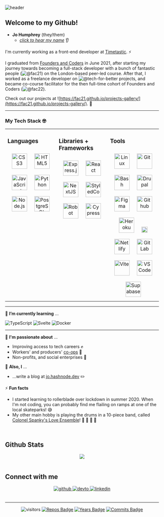 ![header](https://capsule-render.vercel.app/api?type=slice&height=200&color=gradient&section=header&text=Hello!%20👋%20I'm%20Jo.&fontSize=40&animation=fadeIn&fontAlignY=40&fontAlign=80)

## Welcome to my Github! 

- **Jo Humphrey** (they/them)
  - *[click to hear my name](https://nmdrp.me/johumphrey)* 👂

I'm currently working as a front-end developer at [Timetastic](https://www.github.com/timetastic). ⚡

I graduated from [Founders and Coders](https://www.foundersandcoders.com) in June 2021, after starting my journey towards becoming a full-stack developer with a bunch of fantastic people (![@fac21](@www.github.com/fac21)) on the London-based peer-led course. After that, I worked as a freelance developer on ![@tech-for-better](https://github.com/tech-for-better/) projects, and became co-course facilitator for the then full-time cohort of Founders and Coders (![@fac22](@www.github.com/fac22)). 


Check out our projects at ![https://fac21.github.io/projects-gallery/](https://fac21.github.io/projects-gallery/). 🌟

---

### My Tech Stack 🤓
<table><tr><td valign="top" width="33%">

### Languages  
<div align="center">  
<img style="margin: 10px" src="https://profilinator.rishav.dev/skills-assets/css3-original-wordmark.svg" alt="CSS3" height="50" />  
<img style="margin: 10px" src="https://profilinator.rishav.dev/skills-assets/html5-original-wordmark.svg" alt="HTML5" height="50" />  
<img style="margin: 10px" src="https://profilinator.rishav.dev/skills-assets/javascript-original.svg" alt="JavaScript" height="50" />  
<img style="margin: 10px" src="https://profilinator.rishav.dev/skills-assets/python-original.svg" alt="Python" height="50" />  
<img style="margin: 10px" src="https://profilinator.rishav.dev/skills-assets/nodejs-original-wordmark.svg" alt="Node.js" height="50" />  
<img style="margin: 10px" src="https://profilinator.rishav.dev/skills-assets/postgresql-original-wordmark.svg" alt="PostgreSQL" height="50" />  
</div>

</td><td valign="top" width="33%">

### Libraries + Frameworks  
<div align="center">  
<img style="margin: 10px" src="https://profilinator.rishav.dev/skills-assets/express-original-wordmark.svg" alt="Express.js" height="50" />  
<img style="margin: 10px" src="https://profilinator.rishav.dev/skills-assets/react-original-wordmark.svg" alt="React" height="50" />  
<img style="margin: 10px" src="https://seeklogo.com/images/N/next-js-logo-7929BCD36F-seeklogo.com.png" alt="NextJS" height="50" />
<img style="margin: 10px" src="https://external-content.duckduckgo.com/iu/?u=https%3A%2F%2Fraw.githubusercontent.com%2Fstyled-components%2Fbrand%2Fmaster%2Fstyled-components.png&f=1&nofb=1" alt="StyledComponents" height="50" />
<img style="margin: 10px" src="https://external-content.duckduckgo.com/iu/?u=https%3A%2F%2Favatars3.githubusercontent.com%2Fu%2F574284%3Fv%3D3&f=1&nofb=1" alt="Robot" height="50" />
<img style="margin: 10px" src="https://external-content.duckduckgo.com/iu/?u=https%3A%2F%2Fd2eip9sf3oo6c2.cloudfront.net%2Ftags%2Fimages%2F000%2F001%2F217%2Fthumb%2Fcypress.png&f=1&nofb=1" alt="Cypress" height="50" />
</div>

</td><td valign="top" width="33%">

### Tools  
<div align="center">  
<img style="margin: 10px" src="https://profilinator.rishav.dev/skills-assets/linux-original.svg" alt="Linux" height="50" />  
<img style="margin: 10px" src="https://profilinator.rishav.dev/skills-assets/git-scm-icon.svg" alt="Git" height="50" />  
<img style="margin: 10px" src="https://profilinator.rishav.dev/skills-assets/gnu_bash-icon.svg" alt="Bash" height="50" />  
<img style="margin: 10px" src="https://external-content.duckduckgo.com/iu/?u=https%3A%2F%2Flofrev.net%2Fwp-content%2Fphotos%2F2016%2F07%2Fdrupal_logo_2-896x1024.png&f=1&nofb=1" alt="Drupal" height="50" />
<img style="margin: 10px" src="https://profilinator.rishav.dev/skills-assets/figma-icon.svg" alt="Figma" height="50" />  
<img style="margin: 10px" src="https://cdns.iconmonstr.com/wp-content/assets/preview/2012/240/iconmonstr-github-1.png" alt="Github" height="50" /> 
<img style="margin: 10px" src="https://seeklogo.com/images/H/heroku-logo-B774A78667-seeklogo.com.png" alt="Heroku" height="50" /> 
<img style="margin: 10px" src="https://seeklogo.com/images/V/vercel-logo-11E85AE911-seeklogo.com.png" alt="Vercel" height="20" />
<img style="margin: 10px" src="https://seeklogo.com/images/N/netlify-logo-BD8F8A77E2-seeklogo.com.png" alt="Netlify" height="50" />
<img style="margin: 10px" src="https://profilinator.rishav.dev/skills-assets/gitlab.svg" alt="GitLab" height="50" />  
<img style="margin: 10px" src="https://external-content.duckduckgo.com/iu/?u=https%3A%2F%2Fres.cloudinary.com%2Fpracticaldev%2Fimage%2Ffetch%2Fs--bp9HIjTK--%2Fc_limit%252Cf_auto%252Cfl_progressive%252Cq_auto%252Cw_880%2Fhttps%3A%2F%2Fdev-to-uploads.s3.amazonaws.com%2Fuploads%2Farticles%2F77ripvyhwi6xl0gqkvj9.png&f=1&nofb=1" alt="Vite" height="50" />
<img style="margin: 10px" src="https://external-content.duckduckgo.com/iu/?u=https%3A%2F%2Fuser-images.githubusercontent.com%2F674621%2F71187801-14e60a80-2280-11ea-94c9-e56576f76baf.png&f=1&nofb=1" alt="VSCode" height="50" />
<img style="margin: 10px" src="https://res.cloudinary.com/crunchbase-production/image/upload/c_lpad,h_256,w_256,f_auto,q_auto:eco,dpr_1/ze9fosnkillczclyibq2" alt="Supabase" height="50" />
</div>

</td></tr></table>  

---

🌱 **I’m currently learning** ...

![TypeScript](https://img.shields.io/badge/-Typescript-1572B6?style=flat&logo=typescript&logoColor=white&link=/&labelColor=success&color=success)
![Svelte](https://img.shields.io/badge/-Svelte-1572B6?style=flat&logo=svelte&logoColor=white&link=/&labelColor=success&color=success)
![Docker](https://img.shields.io/badge/-Docker-1572B6?style=flat&logo=docker&logoColor=white&link=/&labelColor=success&color=success)

---

💬 **I'm passionate about** ...
* Improving access to tech careers :fist: 
* Workers' and producers' [co-ops](https://www.uk.coop/) :honeybee: 
* Non-profits, and social enterprises :green_heart:


💬 **Also, I** ...

* ...write a blog at [jo.hashnode.dev](https://jo.hashnode.dev) ✏️ 

⚡ **Fun facts**
* I started learning to rollerblade over lockdown in summer 2020. When I'm not coding, you can probably find me flailing on ramps at one of the local skateparks! 😅
* My other main hobby is playing the drums in a 10-piece band, called [Colonel Spanky's Love Ensemble](https://colonelspankys.co.uk)! 🥁 🎵 🎸 🎺

<br/>

## Github Stats  
<div align="center"><img src="https://github-readme-stats.vercel.app/api/top-langs/?username=jamdelion&hide_border=true&layout=compact" align="center" /></div>  

<br/>  

## Connect with me  
<div align="center">
<a href="https://github.com/jamdelion" target="_blank">
<img src=https://img.shields.io/badge/github-%2324292e.svg?&style=for-the-badge&logo=github&logoColor=white alt=github style="margin-bottom: 5px;" />
</a>
<a href="https://jo.hashnode.dev" target="_blank">
<img src=https://img.shields.io/badge/hashnode-%2308090A.svg?&style=for-the-badge&logo=hashnode&logoColor=white alt=devto style="margin-bottom: 5px;" />
</a>
<a href="https://linkedin.com/in/jo-humphrey" target="_blank">
<img src=https://img.shields.io/badge/linkedin-%231E77B5.svg?&style=for-the-badge&logo=linkedin&logoColor=white alt=linkedin style="margin-bottom: 5px;" />
</a>
</div>  
  

<br/>  


---

<div align="center">
  
![visitors](https://visitor-badge.glitch.me/badge?page_id=jamdelion.jamdelion) [![Repos Badge](https://badges.pufler.dev/repos/jamdelion)](https://badges.pufler.dev) [![Years Badge](https://badges.pufler.dev/years/jamdelion)](https://badges.pufler.dev) [![Commits Badge](https://badges.pufler.dev/commits/monthly/jamdelion)](https://badges.pufler.dev)
  
</div>




